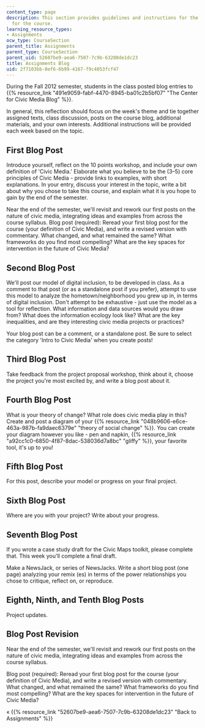 ```yaml
---
content_type: page
description: This section provides guidelines and instructions for the blogging assignments
  for the course.
learning_resource_types:
- Assignments
ocw_type: CourseSection
parent_title: Assignments
parent_type: CourseSection
parent_uid: 52607be9-aea6-7507-7c9b-63208de1dc23
title: Assignments Blog
uid: 2f7103bb-0ef6-6b99-4167-f9c4053fcf47
---
```


During the Fall 2012 semester, students in the class posted blog entries to {{% resource_link "491e9059-fabf-4470-8945-ba01c2b5bf07" "The Center for Civic Media Blog" %}}.

In general, this reflection should focus on the week's theme and tie together assigned texts, class discussion, posts on the course blog, additional materials, and your own interests. Additional instructions will be provided each week based on the topic.

First Blog Post
---------------

Introduce yourself, reflect on the 10 points workshop, and include your own definition of 'Civic Media.' Elaborate what you believe to be the (3–5) core principles of Civic Media - provide links to examples, with short explanations. In your entry, discuss your interest in the topic, write a bit about why you chose to take this course, and explain what it is you hope to gain by the end of the semester.

Near the end of the semester, we'll revisit and rework our first posts on the nature of civic media, integrating ideas and examples from across the course syllabus. Blog post (required): Reread your first blog post for the course (your definition of Civic Media), and write a revised version with commentary. What changed, and what remained the same? What frameworks do you find most compelling? What are the key spaces for intervention in the future of Civic Media?

Second Blog Post
----------------

We'll post our model of digital inclusion, to be developed in class. As a comment to that post (or as a standalone post if you prefer), attempt to use this model to analyze the hometown/neighborhood you grew up in, in terms of digital inclusion. Don't attempt to be exhaustive - just use the model as a tool for reflection. What information and data sources would you draw from? What does the information ecology look like? What are the key inequalities, and are they interesting civic media projects or practices?

Your blog post can be a comment, or a standalone post. Be sure to select the category 'Intro to Civic Media' when you create posts!

Third Blog Post
---------------

Take feedback from the project proposal workshop, think about it, choose the project you're most excited by, and write a blog post about it.

Fourth Blog Post
----------------

What is your theory of change? What role does civic media play in this? Create and post a diagram of your {{% resource_link "048b9606-e6ce-463a-987b-fa9daec6379e" "theory of social change" %}}. You can create your diagram however you like - pen and napkin, {{% resource_link "a92cc1c0-6850-4f87-8dac-538036d7a8bc" "gliffy" %}}, your favorite tool, it's up to you!

Fifth Blog Post
---------------

For this post, describe your model or progress on your final project.

Sixth Blog Post
---------------

Where are you with your project? Write about your progress.

Seventh Blog Post
-----------------

If you wrote a case study draft for the Civic Maps toolkit, please complete that. This week you'll complete a final draft.

Make a NewsJack, or series of NewsJacks. Write a short blog post (one page) analyzing your remix (es) in terms of the power relationships you chose to critique, reflect on, or reproduce.

Eighth, Ninth, and Tenth Blog Posts
-----------------------------------

Project updates.

Blog Post Revision
------------------

Near the end of the semester, we'll revisit and rework our first posts on the nature of civic media, integrating ideas and examples from across the course syllabus.

Blog post (required): Reread your first blog post for the course (your definition of Civic Media), and write a revised version with commentary. What changed, and what remained the same? What frameworks do you find most compelling? What are the key spaces for intervention in the future of Civic Media?

« {{% resource_link "52607be9-aea6-7507-7c9b-63208de1dc23" "Back to Assignments" %}}